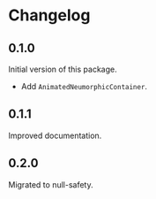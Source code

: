 # Changelog

## 0.1.0
Initial version of this package.

- Add `AnimatedNeumorphicContainer`.

## 0.1.1
Improved documentation.

## 0.2.0
Migrated to null-safety.
